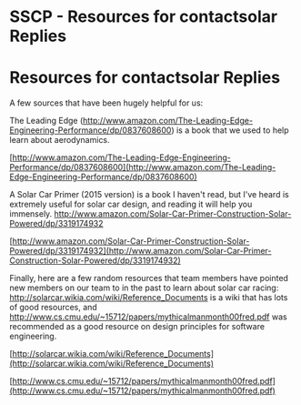 # SSCP - Resources for contactsolar Replies

# Resources for contactsolar Replies

A few sources that have been hugely helpful for us:

The Leading Edge (http://www.amazon.com/The-Leading-Edge-Engineering-Performance/dp/0837608600) is a book that we used to help learn about aerodynamics.

[http://www.amazon.com/The-Leading-Edge-Engineering-Performance/dp/0837608600](http://www.amazon.com/The-Leading-Edge-Engineering-Performance/dp/0837608600)

A Solar Car Primer (2015 version) is a book I haven't read, but I've heard is extremely useful for solar car design, and reading it will help you immensely. http://www.amazon.com/Solar-Car-Primer-Construction-Solar-Powered/dp/3319174932

[http://www.amazon.com/Solar-Car-Primer-Construction-Solar-Powered/dp/3319174932](http://www.amazon.com/Solar-Car-Primer-Construction-Solar-Powered/dp/3319174932)

Finally, here are a few random resources that team members have pointed new members on our team to in the past to learn about solar car racing: http://solarcar.wikia.com/wiki/Reference_Documents is a wiki that has lots of good resources, and http://www.cs.cmu.edu/~15712/papers/mythicalmanmonth00fred.pdf was recommended as a good resource on design principles for software engineering. 

[http://solarcar.wikia.com/wiki/Reference_Documents](http://solarcar.wikia.com/wiki/Reference_Documents)

[http://www.cs.cmu.edu/~15712/papers/mythicalmanmonth00fred.pdf](http://www.cs.cmu.edu/~15712/papers/mythicalmanmonth00fred.pdf)

